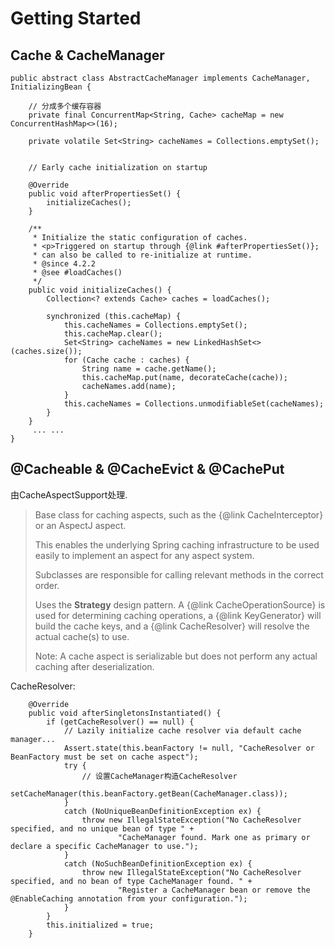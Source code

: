 # Getting Started

## Cache & CacheManager

```
public abstract class AbstractCacheManager implements CacheManager, InitializingBean {

    // 分成多个缓存容器  
	private final ConcurrentMap<String, Cache> cacheMap = new ConcurrentHashMap<>(16);

	private volatile Set<String> cacheNames = Collections.emptySet();


	// Early cache initialization on startup

	@Override
	public void afterPropertiesSet() {
		initializeCaches();
	}

	/**
	 * Initialize the static configuration of caches.
	 * <p>Triggered on startup through {@link #afterPropertiesSet()};
	 * can also be called to re-initialize at runtime.
	 * @since 4.2.2
	 * @see #loadCaches()
	 */
	public void initializeCaches() {
		Collection<? extends Cache> caches = loadCaches();

		synchronized (this.cacheMap) {
			this.cacheNames = Collections.emptySet();
			this.cacheMap.clear();
			Set<String> cacheNames = new LinkedHashSet<>(caches.size());
			for (Cache cache : caches) {
				String name = cache.getName();
				this.cacheMap.put(name, decorateCache(cache));
				cacheNames.add(name);
			}
			this.cacheNames = Collections.unmodifiableSet(cacheNames);
		}
	}
	 ... ...
}	
```
## @Cacheable & @CacheEvict & @CachePut
由CacheAspectSupport处理.

> Base class for caching aspects, such as the {@link CacheInterceptor} or an
> AspectJ aspect.
>
> <p>This enables the underlying Spring caching infrastructure to be used easily
> to implement an aspect for any aspect system.
>
> <p>Subclasses are responsible for calling relevant methods in the correct order.
>
> <p>Uses the <b>Strategy</b> design pattern. A {@link CacheOperationSource} is
> used for determining caching operations, a {@link KeyGenerator} will build the
> cache keys, and a {@link CacheResolver} will resolve the actual cache(s) to use.
>
> <p>Note: A cache aspect is serializable but does not perform any actual caching
> after deserialization. 

CacheResolver: 

``` 
	@Override
	public void afterSingletonsInstantiated() {
		if (getCacheResolver() == null) {
			// Lazily initialize cache resolver via default cache manager...
			Assert.state(this.beanFactory != null, "CacheResolver or BeanFactory must be set on cache aspect");
			try {
			    // 设置CacheManager构造CacheResolver
				setCacheManager(this.beanFactory.getBean(CacheManager.class));
			}
			catch (NoUniqueBeanDefinitionException ex) {
				throw new IllegalStateException("No CacheResolver specified, and no unique bean of type " +
						"CacheManager found. Mark one as primary or declare a specific CacheManager to use.");
			}
			catch (NoSuchBeanDefinitionException ex) {
				throw new IllegalStateException("No CacheResolver specified, and no bean of type CacheManager found. " +
						"Register a CacheManager bean or remove the @EnableCaching annotation from your configuration.");
			}
		}
		this.initialized = true;
	}

```







